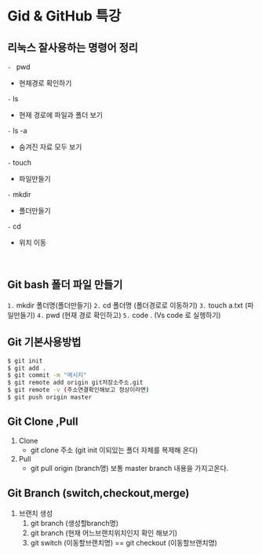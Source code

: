# Gid & GitHub 특강
## 리눅스 잘사용하는 명령어 정리

`- ` pwd
* 현재경로 확인하기

`-` ls 

* 현재 경로에 파일과 폴더 보기

`-` ls -a
* 숨겨진 자료 모두 보기

`-` touch

* 파일만들기

`-` mkdir
* 폴더만들기

`-` cd
* 위치 이동


​	

## Git bash 폴더 파일 만들기
`1.` mkdir 폴더명(폴더만들기)
`2.` cd 폴더명 (폴더경로로 이동하기)
`3.` touch a.txt (파일만들기)
`4.` pwd (현재 경로 확인하고)
`5.` code . (Vs code 로 실행하기)

## Git 기본사용방법
```bash
$ git init
$ git add .
$ git commit -m "메시지"
$ git remote add origin git저장소주소.git
$ git remote -v (주소연결확인해보고 정상이라면)
$ git push origin master
```

## Git Clone ,Pull
1. Clone 
   * git clone 주소 (git init 이되있는 폴더 자체를 복제해 온다)
2. Pull
   * git pull origin (branch명) 보통 master branch 내용을 가지고온다.
## Git Branch (switch,checkout,merge)
1. 브랜치 생성
   1. git branch (생성할branch명)
   2. git branch (현재 어느브랜치위치인지 확인 해보기)
   3. git switch (이동할브랜치명) == git checkout (이동할브랜치명)
